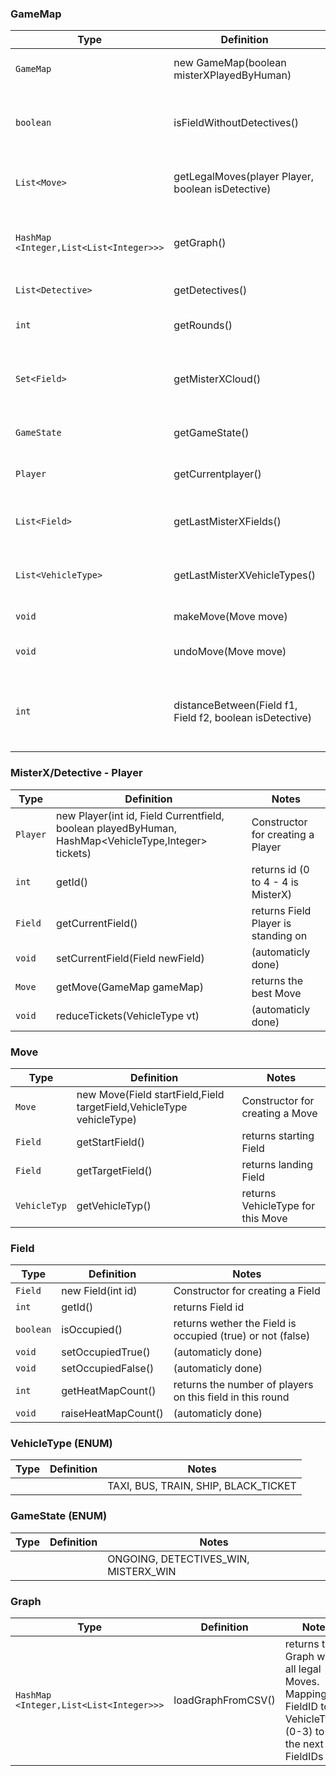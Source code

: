 ### GameMap

| Type   | Definition                              | Notes                                                     |
|--------|-----------------------------------------|-----------------------------------------------------------|
| `GameMap` | new GameMap(boolean misterXPlayedByHuman) | Constructor for creating a GameMap|
| `boolean` | isFieldWithoutDetectives() | returns true, if a field is not occupied by a Detective |
| `List<Move>` | getLegalMoves(player Player, boolean isDetective) | returns all legal moves for the player |
| `HashMap <Integer,List<List<Integer>>>` | getGraph() | returns the graph (all possible Moves on the Board) |
| `List<Detective>` | getDetectives() | returns all Detectives |
| `int` | getRounds() | return current round |
| `Set<Field>` | getMisterXCloud() | returns all Fields MisterX could stand on |
| `GameState` | getGameState() | returns current GameState |
| `Player` | getCurrentplayer() | returns current Player |
| `List<Field>` | getLastMisterXFields() | returns all shown MisterX Fields |
| `List<VehicleType>` | getLastMisterXVehicleTypes() | returns all VehicleTypes MisterX has used |
| `void` | makeMove(Move move) | makes move on the Board |
| `void` | undoMove(Move move) | makes move backwards on the Board |
| `int` | distanceBetween(Field f1, Field f2, boolean isDetective) | returns the shortest amout of moves from f1 to f2 possible |

### MisterX/Detective - Player

| Type   | Definition                              | Notes                                                     |
|--------|-----------------------------------------|-----------------------------------------------------------|
| `Player` | new Player(int id, Field Currentfield, boolean playedByHuman, HashMap<VehicleType,Integer> tickets) | Constructor for creating a Player|
| `int` | getId() | returns id (0 to 4 - 4 is MisterX) |
| `Field` | getCurrentField() | returns Field Player is standing on |
| `void` | setCurrentField(Field newField) | (automaticly done) |
| `Move` | getMove(GameMap gameMap) | returns the best Move |
| `void` | reduceTickets(VehicleType vt) | (automaticly done) |

### Move

| Type   | Definition                              | Notes                                                     |
|--------|-----------------------------------------|-----------------------------------------------------------|
| `Move` | new Move(Field startField,Field targetField,VehicleType vehicleType) | Constructor for creating a Move|
| `Field` | getStartField() | returns starting Field |
| `Field` | getTargetField() | returns landing Field |
| `VehicleTyp` | getVehicleTyp() | returns VehicleType for this Move |

### Field

| Type   | Definition                              | Notes                                                     |
|--------|-----------------------------------------|-----------------------------------------------------------|
| `Field` | new Field(int id) | Constructor for creating a Field|
| `int` | getId() | returns Field id |
| `boolean` | isOccupied() | returns wether the Field is occupied (true) or not (false) |
| `void` | setOccupiedTrue() | (automaticly done) |
| `void` | setOccupiedFalse() | (automaticly done) |
| `int` | getHeatMapCount() | returns the number of players on this field in this round  |
| `void` | raiseHeatMapCount() | (automaticly done) |

### VehicleType (ENUM)

| Type   | Definition                              | Notes                                                     |
|--------|-----------------------------------------|-----------------------------------------------------------|
|  |  | TAXI, BUS, TRAIN, SHIP, BLACK_TICKET

### GameState (ENUM)

| Type   | Definition                              | Notes                                                     |
|--------|-----------------------------------------|-----------------------------------------------------------|
|  |  | ONGOING, DETECTIVES_WIN, MISTERX_WIN

### Graph

| Type   | Definition                              | Notes                                                     |
|--------|-----------------------------------------|-----------------------------------------------------------|
| `HashMap <Integer,List<List<Integer>>>` | loadGraphFromCSV() | returns the Graph with all legal Moves. Mapping FieldID to all VehicleTypes (0-3) to all the next FieldIDs|



